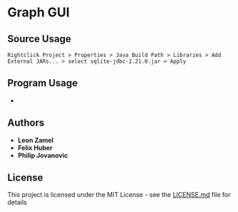 # Graph GUI

## Source Usage

```
Rightclick Project > Properties > Java Build Path > Libraries > Add External JARs... > select sqlite-jdbc-2.21.0.jar > Apply
```
## Program Usage

-

## Authors

* **Leon Zamel**
* **Felix Huber**
* **Philip Jovanovic** 

## License

This project is licensed under the MIT License - see the [LICENSE.md](LICENSE.md) file for details
